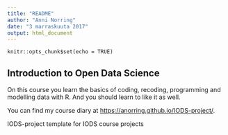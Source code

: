 ```yaml
---
title: "README"
author: "Anni Norring"
date: "3 marraskuuta 2017"
output: html_document
---
```


```{r setup, include=FALSE}
knitr::opts_chunk$set(echo = TRUE)
```

## Introduction to Open Data Science

On this course you learn the basics of coding, recoding, programming and modelling data with R. And you should learn to like it as well. 

You can find my course diary at <https://anorring.github.io/IODS-project/>.


 IODS-project
template for IODS course projects
